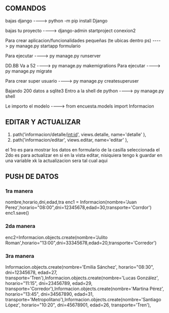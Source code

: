 ## COMANDOS

bajas django
---->
python -m pip install Django

bajas tu proyecto
---->
django-admin startproject conexion2

Para crear aplicacion/funcionalidades pequeñas
(te ubicas dentro ps)
---->
py manage.py startapp formulario

Para ejecutar
---->
py manage.py runserver

DD.BB
Va a 52
---->
py manage.py makemigrations
Para ejecutar
---->
py manage.py migrate

Para crear super usuario
---->
py manage.py createsuperuser

Bajando 200 datos a sqlite3
Entro a la shell de python
---->
py manage.py shell

Le importo el modelo
---->
from encuesta.models import Informacion

## EDITAR Y ACTUALIZAR

1. path('informacion/detalle/<int:id>', views.detalle, name='detalle' ),
2. path('informacion/editar', views.editar, name='editar' ),

el 1ro es para mostrar los datos en formulario de la casilla seleccionada
el 2do es para actualizar en si
en la vista editar, nisiquiera tengo k guardar en una variable xk la actualizacion sera tal cual aqui

## PUSH DE DATOS

### 1ra manera

nombre,horario,dni,edad,tra
enc1 = Informacion(nombre='Juan Perez',horario="08:00",dni=12345678,edad=30,transporte='Corrdor')
enc1.save()

### 2da manera

enc2=Informacion.objects.create(nombre='Julito Roman',horario="13:00",dni=33345678,edad=20,transporte='Corredor')

### 3ra manera

Informacion.objects.create(nombre='Emilia Sánchez', horario="08:30", dni=12345678, edad=27, transporte='Tren'),Informacion.objects.create(nombre='Lucas González', horario="11:15", dni=23456789, edad=29, transporte='Corredor'),Informacion.objects.create(nombre='Martina Pérez', horario="13:45", dni=34567890, edad=31, transporte='Metropolitano'),Informacion.objects.create(nombre='Santiago López', horario="10:20", dni=45678901, edad=26, transporte='Tren'),
